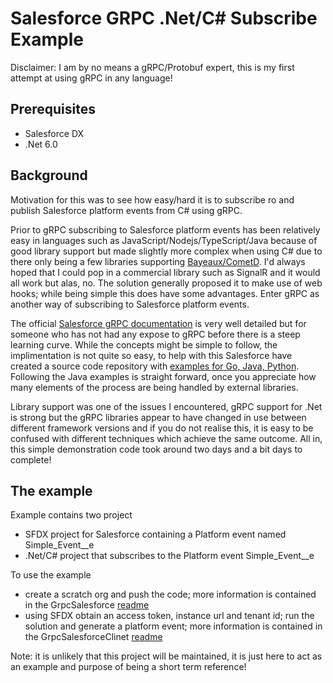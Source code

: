 # Salesforce GRPC .Net/C# Subscribe Example

Disclaimer: I am by no means a gRPC/Protobuf expert, this is my first attempt at using gRPC in any language!

## Prerequisites

- Salesforce DX  
- .Net 6.0

## Background

Motivation for this was to see how easy/hard it is to subscribe ro and publish Salesforce platform events from C# using gRPC.

Prior to gRPC subscribing to Salesforce platform events has been relatively easy in languages such as JavaScript/Nodejs/TypeScript/Java because of good library support but made slightly more complex when using C# due to there only being a few libraries supporting [Bayeaux/CometD](https://developer.salesforce.com/docs/atlas.en-us.api_streaming.meta/api_streaming/BayeauxProtocolAndCometD.htm). I'd always hoped that I could pop in a commercial library such as SignalR and it would all work but alas, no. The solution generally proposed it to make use of web hooks; while being simple this does have some advantages. Enter gRPC as another way of subscribing to Salesforce platform events.

The official [Salesforce gRPC documentation](https://developer.salesforce.com/docs/platform/pub-sub-api/guide/grpc-api.html) is very well detailed but for someone who has not had any expose to gRPC before there is a steep learning curve. While the concepts might be simple to follow, the implimentation is not quite so easy, to help with this Salesforce have created a source code repository with [examples for Go, Java, Python](https://github.com/developerforce/pub-sub-api). Following the Java examples is straight forward, once you appreciate how many elements of the process are being handled by external libraries. 

Library support was one of the issues I encountered, gRPC support for .Net is strong but the gRPC libraries appear to have changed in use between different framework versions and if you do not realise this, it is easy to be confused with different techniques which achieve the same outcome. All in, this simple demonstration code took around two days and a bit days to complete!

## The example
Example contains two project
- SFDX project for Salesforce containing a Platform event named Simple_Event__e
- .Net/C# project that subscribes to the Platform event Simple_Event__e

To use the example
- create a scratch org and push the code; more information is contained in the GrpcSalesforce [readme](./GrpcSalesforce/README.md)
- using SFDX obtain an access token, instance url and tenant id; run the solution and generate a platform event; more information is contained in the GrpcSalesforceClinet [readme](./GrpcSalesforceClient/Readme.md)

Note: it is unlikely that this project will be maintained, it is just here to act as an example and purpose of being a short term reference!
